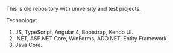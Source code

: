This is old repository with university and test projects.

Technology:
1) JS, TypeScript, Angular 4, Bootstrap, Kendo UI.
2) .NET, ASP.NET Core, WinForms, ADO.NET, Entity Framework
3) Java Core.

 
